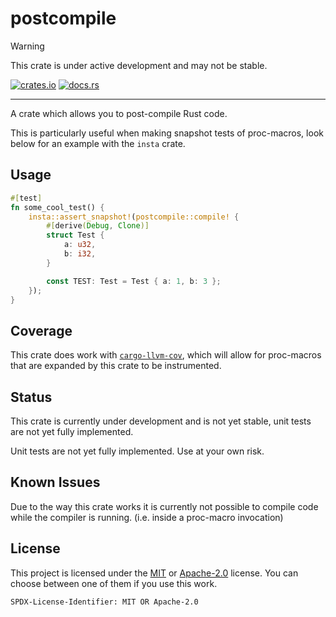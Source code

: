 # postcompile

> [!WARNING]  
> This crate is under active development and may not be stable.

[![crates.io](https://img.shields.io/crates/v/postcompile.svg)](https://crates.io/crates/postcompile) [![docs.rs](https://img.shields.io/docsrs/postcompile)](https://docs.rs/postcompile)

---

A crate which allows you to post-compile Rust code.

This is particularly useful when making snapshot tests of proc-macros, look below for an example with the `insta` crate.

## Usage

```rs
#[test]
fn some_cool_test() {
    insta::assert_snapshot!(postcompile::compile! {
        #[derive(Debug, Clone)]
        struct Test {
            a: u32,
            b: i32,
        }

        const TEST: Test = Test { a: 1, b: 3 };
    });
}
```

## Coverage

This crate does work with [`cargo-llvm-cov`](https://crates.io/crates/cargo-llvm-cov), which will allow for proc-macros that are expanded by this crate to be instrumented.

## Status

This crate is currently under development and is not yet stable, unit tests are not yet fully implemented.

Unit tests are not yet fully implemented. Use at your own risk.

## Known Issues

Due to the way this crate works it is currently not possible to compile code while the compiler is running. (i.e. inside a proc-macro invocation)


## License

This project is licensed under the [MIT](./LICENSE.MIT) or [Apache-2.0](./LICENSE.Apache-2.0) license.
You can choose between one of them if you use this work.

`SPDX-License-Identifier: MIT OR Apache-2.0`
